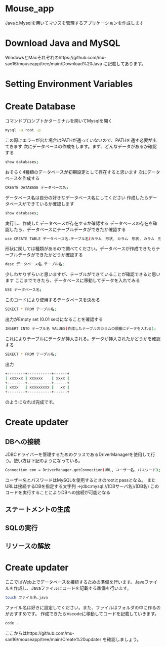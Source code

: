 # Mouse_app

JavaとMysqlを用いてマウスを管理するアプリケーションを作成します

# Download Java and MySQL

WindowsとMacそれぞれのhttps://github.com/mu-san16/mouseapp/tree/main/Download%20Java に記載してあります。

# Setting Environment Variables

# Create Database

コマンドプロンプトかターミナルを開いてMysqlを開く

```bash
mysql -u root -p
```

この際にエラーが出た場合はPATHが通っていないので、PATHを通す必要が出てきます
次にデータベースの作成をします。まず、どんなデータがあるか確認する

```bash
show databases;
```
おそらく4種類のデータベースが初期設定として存在すると思います
次にデータベースを作成する

```bash
CREATE DATABASE データベース名;
```

データベース名は自分の好きなデータベース名にしてください
作成したらデータベースができているか確認します

```bash
show databases;
```
実行し、作成したデータベースが存在するか確認する
データベースの存在を確認したら、データベースにテーブルデータができたか確認する

```bash
use CREATE TABLE データベース名.テーブル名(カラム　形状, カラム　形状, カラム　形状);
```
形状に関しては種類があるので調べてください。データベースが作成できたらテーブルデータができたかどうか確認する

```bash
desc データベース名.テーブル名;
```
少しわかりずらいと思いますが、テーブルができていることが確認できると思います
ここまでできたら、データベースに移動してデータを入れてみる

```bash
USE データベース名;
```
このコードにより使用するデータベースを決める

```bash
SEKECT * FROM テーブル名;
```

出力がEmpty set (0.01 sec)になることを確認する

```bash
INSERT INTO テーブル名 VALUES(作成したテーブルのカラムの順番にデータを入れる);
```

これによりテーブルにデータが挿入される。データが挿入されたかどうかを確認する

```bash
SEKECT * FROM テーブル名;
```

出力
```bash
+--------+-----------+------+
| xxxxxx | xxxxxx    | xxxx |
+--------+-----------+------+
| xxxx   | xxxxxxxxx |   xx |
+--------+-----------+------+
```
のようになれば完成です。

# Create updater
## DBへの接続
JDBCドライバーを管理するためのクラスであるDriverManagerを使用して行う。使い方は下記のようになっている。

```bash
Connection con = DriverManager.getConnection(URL, ユーザー名、パスワード);
```

ユーザー名とパスワードはMySQLを使用するときのrootとpassとなる。
またURLは接続するDBを指定する文字列
→jdbc:mysql://(DBサーバ名)/(DB名)
このコードを実行することによりDBへの接続が可能となる

## ステートメントの生成

## SQLの実行
## リソースの解放

# Create updater
ここではWeb上でデータベースを接続するための準備を行います。Javaファイルを作成し、Javaファイルにコードを記載する準備を行います。

```bash
touch ファイル名.java
```

ファイル名は好きに設定してください。また、ファイルはフォルダの中に作るのがおすすめです。
作成できたらVscodeに移動してコードを記載していきます。

```bash
code .
```
ここからはhttps://github.com/mu-san16/mouseapp/tree/main/Create%20updater を確認しましょう。


